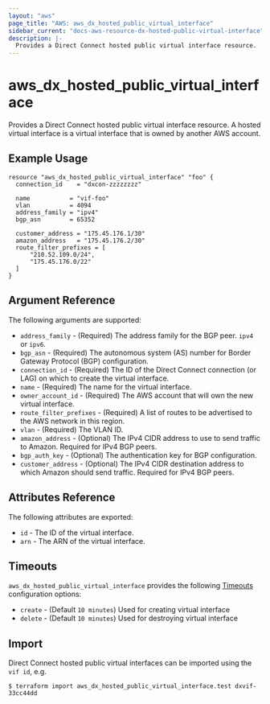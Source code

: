 ```yaml
---
layout: "aws"
page_title: "AWS: aws_dx_hosted_public_virtual_interface"
sidebar_current: "docs-aws-resource-dx-hosted-public-virtual-interface"
description: |-
  Provides a Direct Connect hosted public virtual interface resource.
---
```


# aws_dx_hosted_public_virtual_interface

Provides a Direct Connect hosted public virtual interface resource.
A hosted virtual interface is a virtual interface that is owned by another AWS account.

## Example Usage

```hcl
resource "aws_dx_hosted_public_virtual_interface" "foo" {
  connection_id    = "dxcon-zzzzzzzz"

  name           = "vif-foo"
  vlan           = 4094
  address_family = "ipv4"
  bgp_asn        = 65352

  customer_address = "175.45.176.1/30"
  amazon_address   = "175.45.176.2/30"
  route_filter_prefixes = [
      "210.52.109.0/24",
      "175.45.176.0/22"
  ]
}
```

## Argument Reference

The following arguments are supported:

* `address_family` - (Required) The address family for the BGP peer. `ipv4 ` or `ipv6`.
* `bgp_asn` - (Required) The autonomous system (AS) number for Border Gateway Protocol (BGP) configuration.
* `connection_id` - (Required) The ID of the Direct Connect connection (or LAG) on which to create the virtual interface.
* `name` - (Required) The name for the virtual interface.
* `owner_account_id` - (Required) The AWS account that will own the new virtual interface.
* `route_filter_prefixes` - (Required) A list of routes to be advertised to the AWS network in this region.
* `vlan` - (Required) The VLAN ID.
* `amazon_address` - (Optional) The IPv4 CIDR address to use to send traffic to Amazon. Required for IPv4 BGP peers.
* `bgp_auth_key` - (Optional) The authentication key for BGP configuration.
* `customer_address` - (Optional) The IPv4 CIDR destination address to which Amazon should send traffic. Required for IPv4 BGP peers.

## Attributes Reference

The following attributes are exported:

* `id` - The ID of the virtual interface.
* `arn` - The ARN of the virtual interface.

## Timeouts

`aws_dx_hosted_public_virtual_interface` provides the following
[Timeouts](/docs/configuration/resources.html#timeouts) configuration options:

- `create` - (Default `10 minutes`) Used for creating virtual interface
- `delete` - (Default `10 minutes`) Used for destroying virtual interface

## Import

Direct Connect hosted public virtual interfaces can be imported using the `vif id`, e.g.

```
$ terraform import aws_dx_hosted_public_virtual_interface.test dxvif-33cc44dd
```

